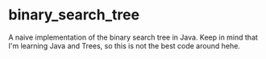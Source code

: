 # binary_search_tree
A naive implementation of the binary search tree in Java.
Keep in mind that I'm learning Java and Trees, so this is not the best code around hehe.
